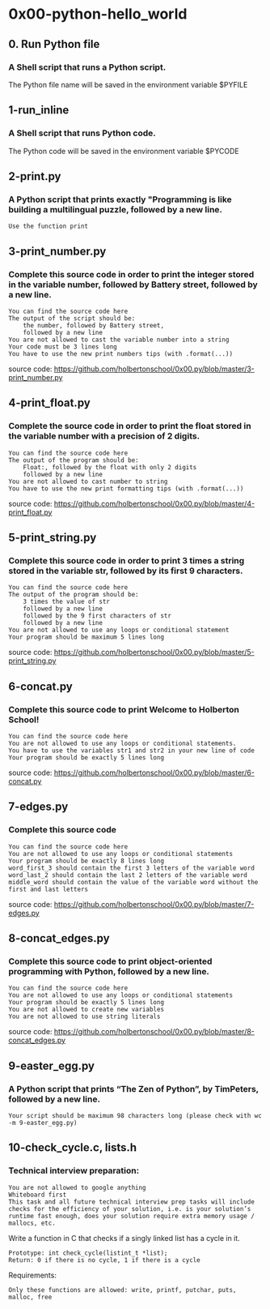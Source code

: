 # 0x00-python-hello_world
## 0. Run Python file
### A Shell script that runs a Python script.

The Python file name will be saved in the environment variable $PYFILE

## 1-run_inline
### A Shell script that runs Python code.

The Python code will be saved in the environment variable $PYCODE

## 2-print.py
### A Python script that prints exactly "Programming is like building a multilingual puzzle, followed by a new line.

    Use the function print

## 3-print_number.py
### Complete this source code in order to print the integer stored in the variable number, followed by Battery street, followed by a new line.

    You can find the source code here
    The output of the script should be:
        the number, followed by Battery street,
        followed by a new line
    You are not allowed to cast the variable number into a string
    Your code must be 3 lines long
    You have to use the new print numbers tips (with .format(...))

source code: https://github.com/holbertonschool/0x00.py/blob/master/3-print_number.py

## 4-print_float.py
### Complete the source code in order to print the float stored in the variable number with a precision of 2 digits.

    You can find the source code here
    The output of the program should be:
        Float:, followed by the float with only 2 digits
        followed by a new line
    You are not allowed to cast number to string
    You have to use the new print formatting tips (with .format(...))

source code: https://github.com/holbertonschool/0x00.py/blob/master/4-print_float.py

## 5-print_string.py
### Complete this source code in order to print 3 times a string stored in the variable str, followed by its first 9 characters.

    You can find the source code here
    The output of the program should be:
        3 times the value of str
        followed by a new line
        followed by the 9 first characters of str
        followed by a new line
    You are not allowed to use any loops or conditional statement
    Your program should be maximum 5 lines long

source code: https://github.com/holbertonschool/0x00.py/blob/master/5-print_string.py

## 6-concat.py
### Complete this source code to print Welcome to Holberton School!

    You can find the source code here
    You are not allowed to use any loops or conditional statements.
    You have to use the variables str1 and str2 in your new line of code
    Your program should be exactly 5 lines long

source code: https://github.com/holbertonschool/0x00.py/blob/master/6-concat.py

## 7-edges.py
### Complete this source code

    You can find the source code here
    You are not allowed to use any loops or conditional statements
    Your program should be exactly 8 lines long
    word_first_3 should contain the first 3 letters of the variable word
    word_last_2 should contain the last 2 letters of the variable word
    middle_word should contain the value of the variable word without the first and last letters

source code: https://github.com/holbertonschool/0x00.py/blob/master/7-edges.py

## 8-concat_edges.py
### Complete this source code to print object-oriented programming with Python, followed by a new line.

    You can find the source code here
    You are not allowed to use any loops or conditional statements
    Your program should be exactly 5 lines long
    You are not allowed to create new variables
    You are not allowed to use string literals

source code: https://github.com/holbertonschool/0x00.py/blob/master/8-concat_edges.py

## 9-easter_egg.py
### A Python script that prints “The Zen of Python”, by TimPeters, followed by a new line.

    Your script should be maximum 98 characters long (please check with wc -m 9-easter_egg.py)

## 10-check_cycle.c, lists.h
### Technical interview preparation:

    You are not allowed to google anything
    Whiteboard first
    This task and all future technical interview prep tasks will include checks for the efficiency of your solution, i.e. is your solution’s runtime fast enough, does your solution require extra memory usage / mallocs, etc.

Write a function in C that checks if a singly linked list has a cycle in it.

    Prototype: int check_cycle(listint_t *list);
    Return: 0 if there is no cycle, 1 if there is a cycle

Requirements:

    Only these functions are allowed: write, printf, putchar, puts, malloc, free
